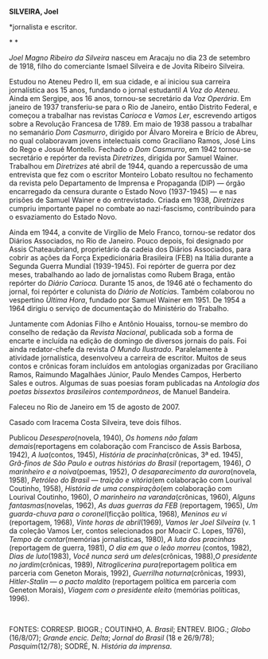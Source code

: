 **SILVEIRA, Joel**

\*jornalista e escritor.

* *

*Joel Magno Ribeiro da Silveira* nasceu em Aracaju no dia 23 de setembro
de 1918, filho do comerciante Ismael Silveira e de Jovita Ribeiro
Silveira.

Estudou no Ateneu Pedro II, em sua cidade, e aí iniciou sua carreira
jornalística aos 15 anos, fundando o jornal estudantil *A Voz do
Ateneu*. Ainda em Sergipe, aos 16 anos, tornou-se secretário da *Voz
Operária*. Em janeiro de 1937 transferiu-se para o Rio de Janeiro, então
Distrito Federal, e começou a trabalhar nas revistas C*arioca* e *Vamos
Ler*, escrevendo artigos sobre a Revolução Francesa de 1789. Em maio de
1938 passou a trabalhar no semanário *Dom Casmurro*, dirigido por Álvaro
Moreira e Brício de Abreu, no qual colaboravam jovens intelectuais como
Graciliano Ramos, José Lins do Rego e Josué Montello. Fechado o *Dom
Casmurro*, em 1942 tornou-se secretário e repórter da revista
*Diretrizes*, dirigida por Samuel Wainer. Trabalhou em *Diretrizes* até
abril de 1944, quando a repercussão de uma entrevista que fez com o
escritor Monteiro Lobato resultou no fechamento da revista pelo
Departamento de Imprensa e Propaganda (DIP) — órgão encarregado da
censura durante o Estado Novo (1937-1945) — e nas prisões de Samuel
Wainer e do entrevistado. Criada em 1938, *Diretrizes* cumpriu
importante papel no combate ao nazi-fascismo, contribuindo para o
esvaziamento do Estado Novo.

Ainda em 1944, a convite de Virgílio de Melo Franco, tornou-se redator
dos Diários Associados, no Rio de Janeiro. Pouco depois, foi designado
por Assis Chateaubriand, proprietário da cadeia dos Diários Associados,
para cobrir as ações da Força Expedicionária Brasileira (FEB) na Itália
durante a Segunda Guerra Mundial (1939-1945). Foi repórter de guerra por
dez meses, trabalhando ao lado de jornalistas como Rubem Braga, então
repórter do *Diário Carioca.* Durante 15 anos, de 1946 até o fechamento
do jornal, foi repórter e colunista do *Diário de Notícia*s. Também
colaborou no vespertino *Última Hora*, fundado por Samuel Wainer em
1951. De 1954 a 1964 dirigiu o serviço de documentação do Ministério do
Trabalho.

Juntamente com Adonias Filho e Antônio Houaiss, tornou-se membro do
conselho de redação da *Revista* *Nacional*, publicada sob a forma de
encarte e incluída na edição de domingo de diversos jornais do país. Foi
ainda redator-chefe da revista *O Mundo Ilustrado*. Paralelamente à
atividade jornalística, desenvolveu a carreira de escritor. Muitos de
seus contos e crônicas foram incluídos em antologias organizadas por
Graciliano Ramos, Raimundo Magalhães Júnior, Paulo Mendes Campos,
Herberto Sales e outros. Algumas de suas poesias foram publicadas na
*Antologia dos poetas bissextos brasileiros contemporâneos*, de Manuel
Bandeira.

Faleceu no Rio de Janeiro em 15 de agosto de 2007.

Casado com Iracema Costa Silveira, teve dois filhos.

Publicou *Desespero*(novela, 1940), *Os homens não falam
demais*(reportagens em colaboração com Francisco de Assis Barbosa,
1942), *A lua*(contos, 1945), *História de pracinha*(crônicas, 3ª ed.
1945), *Grã-finos de São Paulo e outras histórias do Brasil*
(reportagem, 1946), *O marinheiro e a noiva*(poemas, 1952), *O
desaparecimento da aurora*(novela, 1958), *Petróleo do Brasil — traição
e vitória*(em colaboração com Lourival Coutinho, 1958), *História de uma
conspiração*(em colaboração com Lourival Coutinho, 1960), *O marinheiro
na varanda*(crônicas, 1960), *Alguns fantasmas*(novelas, 1962), *As duas
guerras da FEB* (reportagem, 1965), *Um guarda-chuva para o
coronel*(ficção política, 1968), *Meninos eu vi* (reportagem, 1968),
*Vinte horas de abril*(1969)*, Vamos ler Joel Silveira* (v. 1 da coleção
Vamos Ler, contos selecionados por Moacir C. Lopes, 1976), *Tempo de
contar*(memórias jornalísticas, 1980), *A luta dos pracinhas*
(reportagem de guerra, 1981), *O dia em que o leão morreu* (contos,
1982), *Dias de luto*(1983), *Você nunca será um deles*(crônicas,
1988),*O presidente no jardim*(crônicas, 1989), *Nitroglicerina
pura*(reportagem política em parceria com Geneton Morais, 1992),
*Guerrilha noturna*(crônicas, 1993), *Hitler-Stalin — o pacto maldito*
(reportagem política em parceria com Geneton Morais), *Viagem com o
presidente eleito* (memórias políticas, 1996).

 

FONTES: CORRESP. BIOGR.; COUTINHO, A. *Brasil*; ENTREV. BIOG.; *Globo*
(16/8/07); *Grande encic. Delta*; *Jornal do Brasil* (18 e 26/9/78);
*Pasquim*(12/78); SODRÉ, N. *História da imprensa*.

 
